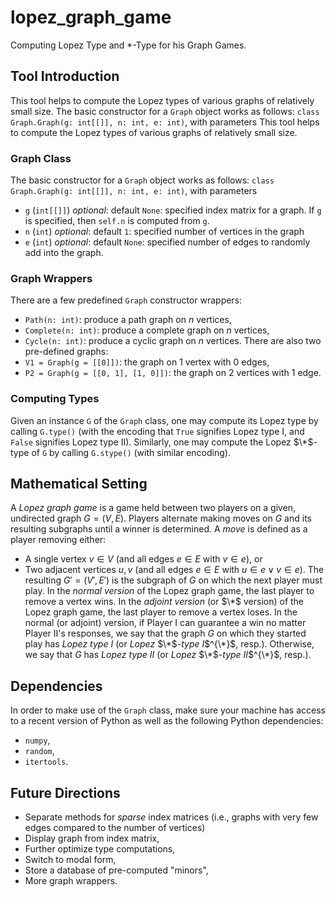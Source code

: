 # lopez_graph_game
Computing Lopez Type and *-Type for his Graph Games.

## Tool Introduction
This tool helps to compute the Lopez types of various graphs of relatively small size. The basic constructor for a `Graph` object works as follows: `class Graph.Graph(g: int[[]], n: int, e: int)`, with parameters
This tool helps to compute the Lopez types of various graphs of relatively small size. 

### Graph Class
The basic constructor for a `Graph` object works as follows: `class Graph.Graph(g: int[[]], n: int, e: int)`, with parameters
- `g` (`int[[]]`) _optional_: default `None`: specified index matrix for a graph. If `g` is specified, then `self.n` is computed from `g`.
- `n` (`int`) _optional_: default `1`: specified number of vertices in the graph
- `e` (`int`) _optional_: default `None`: specified number of edges to randomly add into the graph.
### Graph Wrappers
There are a few predefined `Graph` constructor wrappers:
- `Path(n: int)`: produce a path graph on $n$ vertices,
- `Complete(n: int)`: produce a complete graph on $n$ vertices,
- `Cycle(n: int)`: produce a cyclic graph on $n$ vertices.
There are also two pre-defined graphs: 
- `V1 = Graph(g = [[0]])`: the graph on 1 vertex with 0 edges,
- `P2 = Graph(g = [[0, 1], [1, 0]])`: the graph on 2 vertices with 1 edge.
### Computing Types
Given an instance `G` of the `Graph` class, one may compute its Lopez type by calling `G.type()` (with the encoding that `True` signifies Lopez type I, and `False` signifies Lopez type II). Similarly, one may compute the Lopez $\*$-type of `G` by calling `G.stype()` (with similar encoding).
## Mathematical Setting
A _Lopez graph game_ is a game held between two players on a given, undirected graph $G = (V, E)$. Players alternate making moves on $G$ and its resulting subgraphs until a winner is determined. A _move_ is defined as a player removing either:
- A single vertex $v \in V$ (and all edges $e \in E$ with $v \in e$), or
- Two adjacent vertices $u, v$ (and all edges $e \in E$ with $u \in e \lor v \in e$).
The resulting $G' = (V', E')$ is the subgraph of $G$ on which the next player must play.
In the *normal version* of the Lopez graph game, the last player to remove a vertex wins.
In the *adjoint version* (or $\*$ version) of the Lopez graph game, the last player to remove a vertex loses. 
In the normal (or adjoint) version, if Player I can guarantee a win no matter Player II's responses, we say that the graph $G$ on which they started play has *Lopez type I* (or *Lopez* $\*$*-type I*$^{\*}$, resp.). Otherwise, we say that $G$ has *Lopez type II* (or *Lopez* $\*$*-type II*$^{\*}$, resp.). 
## Dependencies
In order to make use of the `Graph` class, make sure your machine has access to a recent version of Python as well as the following Python dependencies:
- `numpy`,
- `random`,
- `itertools`.
## Future Directions
- Separate methods for _sparse_ index matrices (i.e., graphs with very few edges compared to the number of vertices)
- Display graph from index matrix,
- Further optimize type computations,
- Switch to modal form,
- Store a database of pre-computed "minors",
- More graph wrappers.

